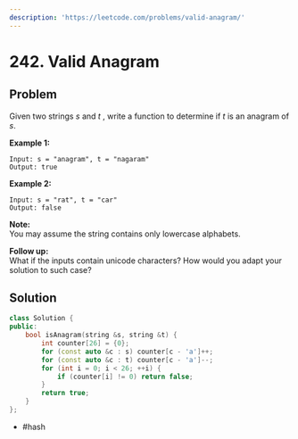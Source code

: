 ```yaml
---
description: 'https://leetcode.com/problems/valid-anagram/'
---
```


# 242. Valid Anagram

## Problem

Given two strings _s_ and _t_ , write a function to determine if _t_ is an anagram of _s_.

**Example 1:**

```text
Input: s = "anagram", t = "nagaram"
Output: true
```

**Example 2:**

```text
Input: s = "rat", t = "car"
Output: false
```

**Note:**  
 You may assume the string contains only lowercase alphabets.

**Follow up:**  
 What if the inputs contain unicode characters? How would you adapt your solution to such case?

## Solution

```cpp
class Solution {
public:
    bool isAnagram(string &s, string &t) {
        int counter[26] = {0};
        for (const auto &c : s) counter[c - 'a']++;
        for (const auto &c : t) counter[c - 'a']--;
        for (int i = 0; i < 26; ++i) {
            if (counter[i] != 0) return false;
        }
        return true;
    }
};
```

* \#hash

